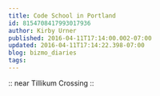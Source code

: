 ```yaml
---
title: Code School in Portland
id: 8154708417993017936
author: Kirby Urner
published: 2016-04-11T17:14:00.002-07:00
updated: 2016-04-11T17:14:22.398-07:00
blog: bizmo_diaries
tags: 
---
```


:: near Tillikum Crossing ::